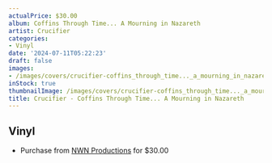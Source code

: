 ```yaml
---
actualPrice: $30.00
album: Coffins Through Time... A Mourning in Nazareth
artist: Crucifier
categories:
- Vinyl
date: '2024-07-11T05:22:23'
draft: false
images:
- /images/covers/crucifier-coffins_through_time..._a_mourning_in_nazareth.jpg
inStock: true
thumbnailImage: /images/covers/crucifier-coffins_through_time..._a_mourning_in_nazareth-thumb.jpg
title: Crucifier - Coffins Through Time... A Mourning in Nazareth
---
```


## Vinyl
* Purchase from [NWN Productions](http://shop.nwnprod.com/index.php?route=product/product&path=75&product_id=51953&sort=pd.name&order=ASC) for $30.00
